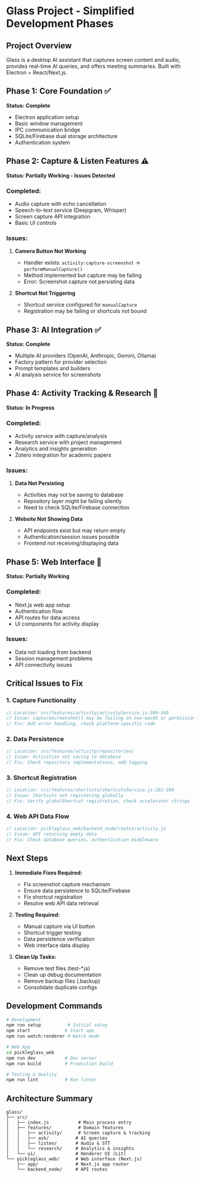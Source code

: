 # Glass Project - Simplified Development Phases

## Project Overview
Glass is a desktop AI assistant that captures screen content and audio, provides real-time AI queries, and offers meeting summaries. Built with Electron + React/Next.js.

## Phase 1: Core Foundation ✅
**Status: Complete**
- Electron application setup
- Basic window management
- IPC communication bridge
- SQLite/Firebase dual storage architecture
- Authentication system

## Phase 2: Capture & Listen Features ⚠️
**Status: Partially Working - Issues Detected**
### Completed:
- Audio capture with echo cancellation
- Speech-to-text service (Deepgram, Whisper)
- Screen capture API integration
- Basic UI controls

### Issues:
1. **Camera Button Not Working**
   - Handler exists: `activity:capture-screenshot` → `performManualCapture()`
   - Method implemented but capture may be failing
   - Error: Screenshot capture not persisting data

2. **Shortcut Not Triggering**
   - Shortcut service configured for `manualCapture`
   - Registration may be failing or shortcuts not bound

## Phase 3: AI Integration ✅
**Status: Complete**
- Multiple AI providers (OpenAI, Anthropic, Gemini, Ollama)
- Factory pattern for provider selection
- Prompt templates and builders
- AI analysis service for screenshots

## Phase 4: Activity Tracking & Research 🔄
**Status: In Progress**
### Completed:
- Activity service with capture/analysis
- Research service with project management
- Analytics and insights generation
- Zotero integration for academic papers

### Issues:
1. **Data Not Persisting**
   - Activities may not be saving to database
   - Repository layer might be failing silently
   - Need to check SQLite/Firebase connection

2. **Website Not Showing Data**
   - API endpoints exist but may return empty
   - Authentication/session issues possible
   - Frontend not receiving/displaying data

## Phase 5: Web Interface 🔄
**Status: Partially Working**
### Completed:
- Next.js web app setup
- Authentication flow
- API routes for data access
- UI components for activity display

### Issues:
- Data not loading from backend
- Session management problems
- API connectivity issues

## Critical Issues to Fix

### 1. Capture Functionality
```javascript
// Location: src/features/activity/activityService.js:309-340
// Issue: captureScreenshot() may be failing on non-macOS or permissions
// Fix: Add error handling, check platform-specific code
```

### 2. Data Persistence
```javascript
// Location: src/features/activity/repositories/
// Issue: Activities not saving to database
// Fix: Check repository implementations, add logging
```

### 3. Shortcut Registration
```javascript
// Location: src/features/shortcuts/shortcutsService.js:261-304
// Issue: Shortcuts not registering globally
// Fix: Verify globalShortcut registration, check accelerator strings
```

### 4. Web API Data Flow
```javascript
// Location: pickleglass_web/backend_node/routes/activity.js
// Issue: API returning empty data
// Fix: Check database queries, authentication middleware
```

## Next Steps

1. **Immediate Fixes Required:**
   - Fix screenshot capture mechanism
   - Ensure data persistence to SQLite/Firebase
   - Fix shortcut registration
   - Resolve web API data retrieval

2. **Testing Required:**
   - Manual capture via UI button
   - Shortcut trigger testing
   - Data persistence verification
   - Web interface data display

3. **Clean Up Tasks:**
   - Remove test files (test-*.js)
   - Clean up debug documentation
   - Remove backup files (.backup)
   - Consolidate duplicate configs

## Development Commands

```bash
# Development
npm run setup          # Initial setup
npm start             # Start app
npm run watch:renderer # Watch mode

# Web App
cd pickleglass_web
npm run dev           # Dev server
npm run build         # Production build

# Testing & Quality
npm run lint          # Run linter
```

## Architecture Summary

```
glass/
├── src/
│   ├── index.js           # Main process entry
│   ├── features/          # Domain features
│   │   ├── activity/      # Screen capture & tracking
│   │   ├── ask/          # AI queries
│   │   ├── listen/       # Audio & STT
│   │   └── research/     # Analytics & insights
│   └── ui/               # Renderer UI (Lit)
└── pickleglass_web/      # Web interface (Next.js)
    ├── app/              # Next.js app router
    └── backend_node/     # API routes
```
